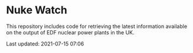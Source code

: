 # Nuke Watch

This repository includes code for retrieving the latest information available on the output of EDF nuclear power plants in the UK.

Last updated: 2021-07-15 07:06